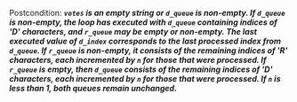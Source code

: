 Postcondition: ***`votes` is an empty string or `d_queue` is non-empty. If `d_queue` is non-empty, the loop has executed with `d_queue` containing indices of 'D' characters, and `r_queue` may be empty or non-empty. The last executed value of `d_index` corresponds to the last processed index from `d_queue`. If `r_queue` is non-empty, it consists of the remaining indices of 'R' characters, each incremented by `n` for those that were processed. If `r_queue` is empty, then `d_queue` consists of the remaining indices of 'D' characters, each incremented by `n` for those that were processed. If `n` is less than 1, both queues remain unchanged.***